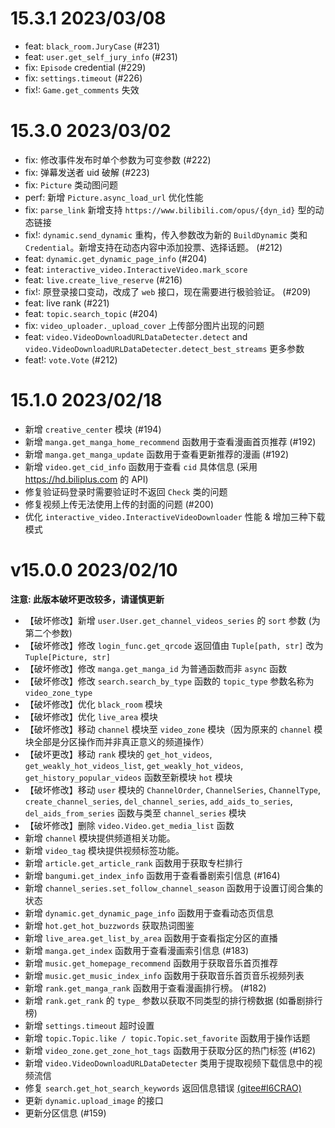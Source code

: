 # 15.3.1 2023/03/08

- feat: `black_room.JuryCase` (#231)
- feat: `user.get_self_jury_info` (#231)
- fix: `Episode` credential (#229)
- fix: `settings.timeout` (#226)
- fix!: `Game.get_comments` 失效

# 15.3.0 2023/03/02

- fix: 修改事件发布时单个参数为可变参数 (#222)
- fix: 弹幕发送者 uid 破解 (#223)
- fix: `Picture` 类动图问题
- perf: 新增 `Picture.async_load_url` 优化性能
- fix: `parse_link` 新增支持 `https://www.bilibili.com/opus/{dyn_id}` 型的动态链接
- fix!: `dynamic.send_dynamic` 重构，传入参数改为新的 `BuildDynamic` 类和 `Credential`。新增支持在动态内容中添加投票、选择话题。 (#212)
- feat: `dynamic.get_dynamic_page_info` (#204)
- feat: `interactive_video.InteractiveVideo.mark_score`
- feat: `live.create_live_reserve` (#216)
- fix!: 原登录接口变动，改成了 `web` 接口，现在需要进行极验验证。 (#209)
- feat: live rank (#221)
- feat: `topic.search_topic` (#204)
- fix: `video_uploader._upload_cover` 上传部分图片出现的问题
- feat: `video.VideoDownloadURLDataDetecter.detect` and `video.VideoDownloadURLDataDetecter.detect_best_streams` 更多参数
- feat!: `vote.Vote` (#212)

# **15.1.0** 2023/02/18

- 新增 `creative_center` 模块 (#194)
- 新增 `manga.get_manga_home_recommend` 函数用于查看漫画首页推荐 (#192)
- 新增 `manga.get_manga_update` 函数用于查看更新推荐的漫画 (#192)
- 新增 `video.get_cid_info` 函数用于查看 `cid` 具体信息 (采用 <https://hd.biliplus.com> 的 API)
- 修复验证码登录时需要验证时不返回 `Check` 类的问题
- 修复视频上传无法使用上传的封面的问题 (#200)
- 优化 `interactive_video.InteractiveVideoDownloader` 性能 & 增加三种下载模式

# **v15.0.0** 2023/02/10

**注意: 此版本破坏更改较多，请谨慎更新**

- 【破坏修改】新增 `user.User.get_channel_videos_series` 的 `sort` 参数 (为第二个参数)
- 【破坏修改】修改 `login_func.get_qrcode` 返回值由 `Tuple[path, str]` 改为 `Tuple[Picture, str]`
- 【破坏修改】修改 `manga.get_manga_id` 为普通函数而非 `async` 函数
- 【破坏修改】修改 `search.search_by_type` 函数的 `topic_type` 参数名称为 `video_zone_type`
- 【破坏修改】优化 `black_room` 模块
- 【破坏修改】优化 `live_area` 模块
- 【破坏修改】移动 `channel` 模块至 `video_zone` 模块（因为原来的 `channel` 模块全部是分区操作而并非真正意义的频道操作）
- 【破坏更改】移动 `rank` 模块的 `get_hot_videos`, `get_weakly_hot_videos_list`, `get_weakly_hot_videos`, `get_history_popular_videos` 函数至新模块 `hot` 模块
- 【破坏修改】移动 `user` 模块的 `ChannelOrder`, `ChannelSeries`, `ChannelType`, `create_channel_series`, `del_channel_series`, `add_aids_to_series`, `del_aids_from_series` 函数与类至 `channel_series` 模块
- 【破坏修改】删除 `video.Video.get_media_list` 函数
- 新增 `channel` 模块提供频道相关功能。
- 新增 `video_tag` 模块提供视频标签功能。
- 新增 `article.get_article_rank` 函数用于获取专栏排行
- 新增 `bangumi.get_index_info` 函数用于查看番剧索引信息 (#164)
- 新增 `channel_series.set_follow_channel_season` 函数用于设置订阅合集的状态
- 新增 `dynamic.get_dynamic_page_info` 函数用于查看动态页信息
- 新增 `hot.get_hot_buzzwords` 获取热词图鉴
- 新增 `live_area.get_list_by_area` 函数用于查看指定分区的直播
- 新增 `manga.get_index` 函数用于查看漫画索引信息 (#183)
- 新增 `music.get_homepage_recommend` 函数用于获取音乐首页推荐
- 新增 `music.get_music_index_info` 函数用于获取音乐首页音乐视频列表
- 新增 `rank.get_manga_rank` 函数用于查看漫画排行榜。 (#182)
- 新增 `rank.get_rank` 的 `type_` 参数以获取不同类型的排行榜数据 (如番剧排行榜)
- 新增 `settings.timeout` 超时设置
- 新增 `topic.Topic.like / topic.Topic.set_favorite` 函数用于操作话题
- 新增 `video_zone.get_zone_hot_tags` 函数用于获取分区的热门标签 (#162)
- 新增 `video.VideoDownloadURLDataDetecter` 类用于提取视频下载信息中的视频流信
- 修复 `search.get_hot_search_keywords` 返回信息错误 [(gitee#I6CRAO)](https://gitee.com/nemo2011/bilibili-api/issues/I6CRAO)
- 更新 `dynamic.upload_image` 的接口
- 更新分区信息 (#159)

